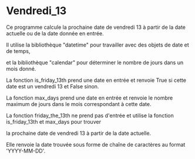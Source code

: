 # Vendredi_13

Ce programme calcule la prochaine date de vendredi 13 à partir de la date actuelle ou de la date donnée en entrée.

Il utilise la bibliothèque "datetime" pour travailler avec des objets de date et de temps, 

et la bibliothèque "calendar" pour déterminer le nombre de jours dans un mois donné.

La fonction is_friday_13th prend une date en entrée et renvoie True si cette date est un vendredi 13 et False sinon.

La fonction max_days prend une date en entrée et renvoie le nombre maximum de jours dans le mois correspondant à cette date.

La fonction friday_the_13th ne prend pas d'entrée et utilise la fonction is_friday_13th et max_days pour trouver

la prochaine date de vendredi 13 à partir de la date actuelle. 

Elle renvoie la date trouvée sous forme de chaîne de caractères au format 'YYYY-MM-DD'.
